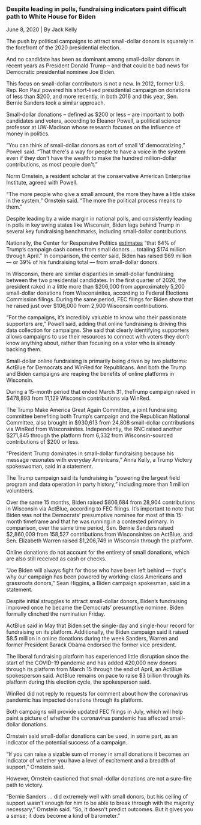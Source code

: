 ### Despite leading in polls, fundraising indicators paint difficult path to White House for Biden

June 8, 2020 | By Jack Kelly

The push by political campaigns to attract small-dollar donors is squarely in the forefront of the 2020 presidential election. 

And no candidate has been as dominant among small-dollar donors in recent years as President Donald Trump – and that could be bad news for Democratic presidential nominee Joe Biden.

This focus on small-dollar contributors is not a new. In 2012, former U.S. Rep. Ron Paul powered his short-lived presidential campaign on donations of less than $200, and more recently, in both 2016 and this year, Sen. Bernie Sanders took a similar approach.

Small-dollar donations – defined as $200 or less – are important to both candidates and voters, according to Eleanor Powell, a political science professor at UW-Madison whose research focuses on the influence of money in politics.

“You can think of small-dollar donors as sort of small ‘d’ democratizing,” Powell said. “That there's a way for people to have a voice in the system even if they don't have the wealth to make the hundred million-dollar contributions, as most people don't.”

Norm Ornstein, a resident scholar at the conservative American Enterprise Institute, agreed with Powell.

“The more people who give a small amount, the more they have a little stake in the system,” Ornstein said. “The more the political process means to them.”

Despite leading by a wide margin in national polls, and consistently leading in polls in key swing states like Wisconsin, Biden lags behind Trump in several key fundraising benchmarks, including small-dollar contributions.

Nationally, the Center for Responsive Politics [estimates](https://www.opensecrets.org/news/2020/05/trump-dominates-small-dollar-fundraising/) “that 64% of Trump’s campaign cash comes from small donors … totaling $174 million through April.” In comparison, the center said, Biden has raised $69 million — or 39% of his fundraising total — from small-dollar donors. 

In Wisconsin, there are similar disparities in small-dollar fundraising between the two presidential candidates. In the first quarter of 2020, the president raked in a little more than $206,000 from approximately 5,200 small-dollar donations from Wisconsinites, according to Federal Elections Commission filings. During the same period, FEC filings for Biden show that he raised just over $106,000 from 2,900 Wisconsin contributions.

“For the campaigns, it’s incredibly valuable to know who their passionate supporters are,” Powell said, adding that online fundraising is driving this data collection for campaigns. She said that clearly identifying supporters allows campaigns to use their resources to connect with voters they don’t know anything about, rather than focusing on a voter who is already backing them.

Small-dollar online fundraising is primarily being driven by two platforms: ActBlue for Democrats and WinRed for Republicans. And both the Trump and Biden campaigns are reaping the benefits of online platforms in Wisconsin. 

During a 15-month period that ended March 31, theTrump campaign raked in $478,893 from 11,129 Wisconsin contributions via WinRed.

The Trump Make America Great Again Committee, a joint fundraising committee benefiting both Trump’s campaign and the Republican National Committee, also brought in $930,613 from 24,808 small-dollar contributions via WinRed from Wisconsinites. Independently, the RNC raised another $271,845 through the platform from 6,332 from Wisconsin-sourced contributions of $200 or less.

“President Trump dominates in small-dollar fundraising because his message resonates with everyday Americans,” Anna Kelly, a Trump Victory spokeswoman, said in a statement.

The Trump campaign said its fundraising is “powering the largest field program and data operation in party history,” including more than 1 million volunteers. 

Over the same 15 months, Biden raised $806,684 from 28,904 contributions in Wisconsin via ActBlue, according to FEC filings. It’s important to note that Biden was not the Democrats’ presumptive nominee for most of this 15-month timeframe and that he was running in a contested primary. In comparison, over the same time period, Sen. Bernie Sanders raised $2,860,009 from 158,527 contributions from Wisconsinites on ActBlue, and Sen. Elizabeth Warren raised $1,206,749 in Wisconsin through the platform.

Online donations do not account for the entirety of small donations, which are also still received as cash or checks.

“Joe Biden will always fight for those who have been left behind — that's why our campaign has been powered by working-class Americans and grassroots donors,” Sean Higgins, a Biden campaign spokesman, said in a statement.

Despite initial struggles to attract small-dollar donors, Biden’s fundraising improved once he became the Democrats’ presumptive nominee. Biden formally clinched the nomination Friday.

ActBlue said in May that Biden set the single-day and single-hour record for fundraising on its platform. Additionally, the Biden campaign said it raised $8.5 million in online donations during the week Sanders, Warren and former President Barack Obama endorsed the former vice president.

The liberal fundraising platform has experienced little disruption since the start of the COVID-19 pandemic and has added 420,000 new donors through its platform from March 15 through the end of April, an ActBlue spokesperson said. ActBlue remains on pace to raise $3 billion through its platform during this election cycle, the spokesperson said. 

WinRed did not reply to requests for comment about how the coronavirus pandemic has impacted donations through its platform.

Both campaigns will provide updated FEC filings in July, which will help paint a picture of whether the coronavirus pandemic has affected small-dollar donations.

Ornstein said small-dollar donations can be used, in some part, as an indicator of the potential success of a campaign. 

“If you can raise a sizable sum of money in small donations it becomes an indicator of whether you have a level of excitement and a breadth of support,” Ornstein said.  

However, Ornstein cautioned that small-dollar donations are not a sure-fire path to victory. 

“Bernie Sanders ... did extremely well with small donors, but his ceiling of support wasn't enough for him to be able to break through with the majority necessary,” Ornstein said. “So, it doesn't predict outcomes. But it gives you a sense; it does become a kind of barometer.”
